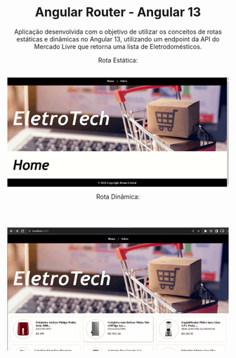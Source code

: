 <h1 align="center">Angular Router - Angular 13</h1>

<p align="center">Aplicação desenvolvida com o objetivo de utilizar os conceitos de rotas estáticas e dinâmicas no Angular 13, utilizando um endpoint da API do Mercado Livre que retorna uma lista de Eletrodomésticos.</p>

<p align="center">Rota Estática:</p>
<br>

<div align="center">
  <img align="center" src="./src/assets/apresentation2.gif" alt= "funcionalidade em execução" />
</div>

<p align="center">Rota Dinâmica:</p>

<br><br>

<div align="center">
  <img align="center" src="./src/assets/apresentation.gif" alt= "funcionalidade em execução" />
</div>

